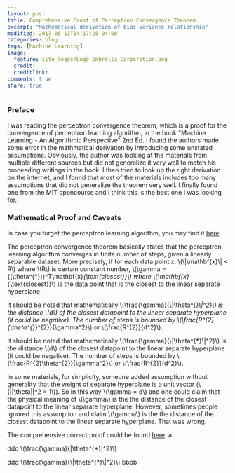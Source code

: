 ```yaml
---
layout: post
title: Comprehensive Proof of Perceptron Convergence Theorem
excerpt: "Mathematical derivation of bias-variance relationship"
modified: 2017-05-13T14:17:25-04:00
categories: blog
tags: [Machine Learning]
image:
  feature: site_logos/Logo Umbrella_Corporation.png
  credit: 
  creditlink: 
comments: true
share: true
---
```


### Preface

I was reading the perceptron convergence theorem, which is a proof for the convergence of perceptron learning algorithm, in the book "Machine Learning - An Algorithmic Perspective" 2nd Ed. I found the authors made some error in the mathmatical derivation by introducing some unstated assumptions. Obviously, the author was looking at the materials from multiple different sources but did not generalize it very well to match his proceeding writings in the book. I then tried to look up the right derivation on the internet, and I found that most of the materials includes too many assumptions that did not generalize the theorem very well. I finally found one from the MIT opencourse and I think this is the best one I was looking for.

### Mathematical Proof and Caveats

In case you forget the perceptron learning algorithm, you may find it [here](/downloads/blog/2017-05-15-Perceptron-Convergence-Theorem/perceptron_learning_algorithm.pdf).

The perceptron convergence theorem basically states that the perceptron learning algorithm converges in finite number of steps, given a linearly separable dataset. More precisely, if for each data point x, \\(\\|\mathbf{x}\\| < R\\) where \\(R\\) is certain constant number,  \\(\gamma = {(\theta^{*})}^T\mathbf{x}_{\text{closest}}\\) where \\(\mathbf{x}_{\text{closest}}\\) is the data point that is the closest to the linear separate hyperplane. 

It should be noted that mathematically \\(\frac{\gamma}{\\|\theta^{*}\\|^2}\\) is the distance \\(d\\) of the closest datapoint to the linear separate hyperplane (it could be negative). The number of steps is bounded by \\(\frac{R^{2}{\theta^{*}}^{2}}{\gamma^2}\\) or \\(\frac{R^{2}}{d^2}\\).

It should be noted that mathematically \\(\frac{\gamma}{\\|\theta^{*}\\|^2}\\) is the distance \\(d\\) of the closest datapoint to the linear separate hyperplane (it could be negative). The number of steps is bounded by \\(\frac{R^{2}\theta^{2}}{\gamma^2}\\) or \\(\frac{R^{2}}{d^2}\\).

In some materials, for simplicity, someone added assumption without generality that the weight of separate hyperplane is a unit vector (\\(\|\|\theta\|\|^2 = 1\\)). So in this way \\(\gamma = d\\) and one could claim that the physical meaning of \\(\gamma\\) is the the distance of the closest datapoint to the linear separate hyperplane. However, sometimes people ignored this assumption and claim \\(\gamma\\) is the the distance of the closest datapoint to the linear separate hyperplane. That was wrong.

The comprehensive correct proof could be found [here](/downloads/blog/2017-05-15-Perceptron-Convergence-Theorem/perceptron_convergence_theorem.pdf).
a

ddd \\(\frac{\gamma}{\|\theta^{*}\|^2}\\)

ddd \\(\frac{\gamma}{\\|\theta^{*}\\|^2}\\)
bbbb
